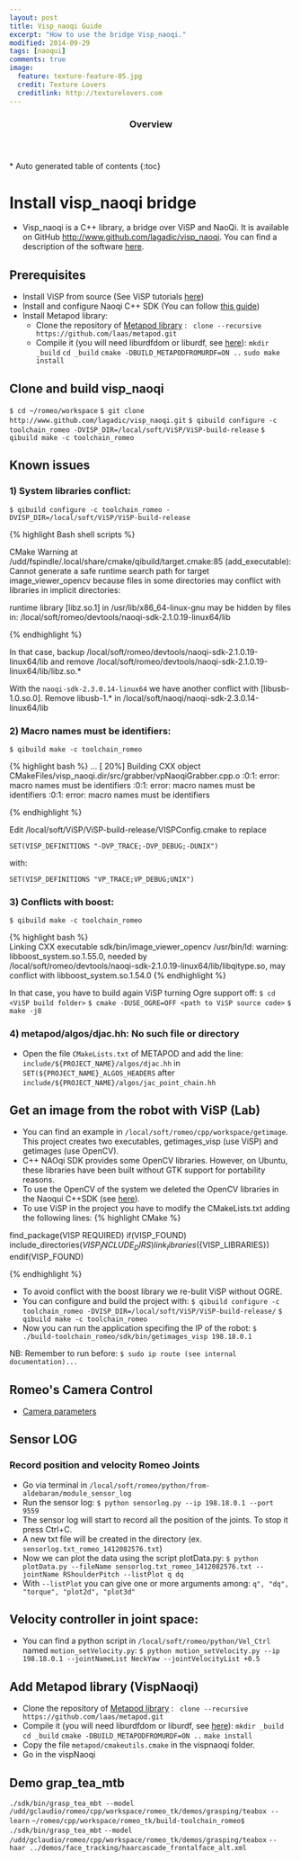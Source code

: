 ```yaml
---
layout: post
title: Visp_naoqi Guide
excerpt: "How to use the bridge Visp_naoqi."
modified: 2014-09-29
tags: [naoqui]
comments: true
image:
  feature: texture-feature-05.jpg
  credit: Texture Lovers
  creditlink: http://texturelovers.com
---
```


<section id="table-of-contents" class="toc">
  <header>
    <h3>Overview</h3>
  </header>
<div id="drawer" markdown="1">
*  Auto generated table of contents
{:toc}
</div>
</section><!-- /#table-of-contents -->

# Install visp_naoqi bridge
* Visp_naoqi is a C++ library, a bridge over ViSP and NaoQi. It is available on GitHub http://www.github.com/lagadic/visp_naoqi. You can find a description of the software [here](http://jokla.me/software/visp_naoqi/).

## Prerequisites 
* Install ViSP from source (See ViSP tutorials [here](http://www.irisa.fr/lagadic/visp/publication.html#started))
* Install and configure Naoqi C++ SDK (You can follow [this guide](http://jokla.me/install-sdk-c-naoqi/))
* Install Metapod library: 
  * Clone the repository of [Metapod library](https://github.com/laas/metapod) :
  ` clone --recursive https://github.com/laas/metapod.git`
  * Compile it (you will need  liburdfdom or liburdf, see [here](https://github.com/laas/metapod)):
  `mkdir _build`
  `cd _build`
  `cmake -DBUILD_METAPODFROMURDF=ON ..`
  `sudo make install`


## Clone and build visp_naoqi

`$ cd ~/romeo/workspace`
`$ git clone http://www.github.com/lagadic/visp_naoqi.git`
`$ qibuild configure -c toolchain_romeo -DVISP_DIR=/local/soft/ViSP/ViSP-build-release`
`$ qibuild make -c toolchain_romeo`


## Known issues

### 1) System libraries conflict:
`$ qibuild configure -c toolchain_romeo -DVISP_DIR=/local/soft/ViSP/ViSP-build-release`

{% highlight Bash shell scripts %}

CMake Warning at /udd/fspindle/.local/share/cmake/qibuild/target.cmake:85
(add_executable):
Cannot generate a safe runtime search path for target image_viewer_opencv
because files in some directories may conflict with libraries in implicit
directories:

runtime library [libz.so.1] in /usr/lib/x86_64-linux-gnu may be hidden by
files in:
      /local/soft/romeo/devtools/naoqi-sdk-2.1.0.19-linux64/lib
      

{% endhighlight %}


In that case, backup /local/soft/romeo/devtools/naoqi-sdk-2.1.0.19-linux64/lib
    and remove /local/soft/romeo/devtools/naoqi-sdk-2.1.0.19-linux64/lib/libz.so.*
    
With the `naoqi-sdk-2.3.0.14-linux64` we have another conflict with [libusb-1.0.so.0]. Remove libusb-1.* in /local/soft/naoqi/naoqi-sdk-2.3.0.14-linux64/lib
    
### 2) Macro names must be identifiers:

`$ qibuild make -c toolchain_romeo`

{% highlight bash %}
     ...
[ 20%] Building CXX object CMakeFiles/visp_naoqi.dir/src/grabber/vpNaoqiGrabber.cpp.o
<command-line>:0:1: error: macro names must be identifiers
<command-line>:0:1: error: macro names must be identifiers
<command-line>:0:1: error: macro names must be identifiers
      
{% endhighlight %}
 
Edit /local/soft/ViSP/ViSP-build-release/VISPConfig.cmake to replace
    
`SET(VISP_DEFINITIONS "-DVP_TRACE;-DVP_DEBUG;-DUNIX")`

with:

`SET(VISP_DEFINITIONS "VP_TRACE;VP_DEBUG;UNIX")`
	
### 3) Conflicts with boost:

`$ qibuild make -c toolchain_romeo`

{% highlight bash %}    
    Linking CXX executable sdk/bin/image_viewer_opencv
    /usr/bin/ld: warning: libboost_system.so.1.55.0, needed by   
    /local/soft/romeo/devtools/naoqi-sdk-2.1.0.19-linux64/lib/libqitype.so, 
    may conflict with libboost_system.so.1.54.0
{% endhighlight %}

In that case, you have to build again ViSP turning Ogre support off:
`$ cd <ViSP build folder>`
`$ cmake -DUSE_OGRE=OFF <path to ViSP source code>`
`$ make -j8`

### 4)  metapod/algos/djac.hh: No such file or directory
* Open the file `CMakeLists.txt` of METAPOD and add the line:
  `include/${PROJECT_NAME}/algos/djac.hh`
in `SET(${PROJECT_NAME}_ALGOS_HEADERS` after `include/${PROJECT_NAME}/algos/jac_point_chain.hh`

## Get an image from the robot with ViSP (Lab)

* You can find an example in `/local/soft/romeo/cpp/workspace/getimage`. This project creates two executables, getimages_visp (use ViSP) and getimages (use OpenCV).
* C++ NAOqi SDK provides some OpenCV libraries. However, on Ubuntu, these libraries have been built without GTK support for portability reasons. 
* To use the OpenCV of the system we deleted the OpenCV libraries in the Naoqui C++SDK (see [here](https://community.aldebaran-robotics.com/doc/1-14/dev/cpp/examples/vision/opencv.html#removing-opencv-from-the-naoqi-sdk)).    
* To use ViSP in the project you have to modify the CMakeLists.txt adding the following lines:
{% highlight CMake %}

find_package(VISP REQUIRED)
if(VISP_FOUND)
  include_directories(${VISP_INCLUDE_DIRS})
  link_libraries(${VISP_LIBRARIES})
endif(VISP_FOUND)

{% endhighlight %}
* To avoid conflict with the boost library we re-bulit ViSP without OGRE. 
* You can configure and build the project with:
`$ qibuild configure -c toolchain_romeo -DVISP_DIR=/local/soft/ViSP/ViSP-build-release/`
`$ qibuild make -c toolchain_romeo`
* Now you can run the application specifing the IP of the robot:
`$ ./build-toolchain_romeo/sdk/bin/getimages_visp 198.18.0.1`

NB: Remember to run before:
`$ sudo ip route (see internal documentation)...`

## Romeo's Camera Control
* [Camera parameters](file:///local/soft/naoqi/naoqi-sdk-2.1.0.19-linux64/doc/naoqi/vision/alvideodevice-api.html#cameraparameter)

## Sensor LOG 

### Record position and velocity Romeo Joints

* Go via terminal in `/local/soft/romeo/python/from-aldebaran/module_sensor_log`
* Run the sensor log:
`$ python sensorlog.py --ip 198.18.0.1 --port 9559`
* The sensor log will start to record all the position of the joints. To stop it press Ctrl+C.
* A new txt file will be created in the directory (ex. `sensorlog.txt_romeo_1412082576.txt`)
* Now we can plot the data using the script plotData.py:
`$ python plotData.py --fileName sensorlog.txt_romeo_1412082576.txt --jointName RShoulderPitch --listPlot q dq`
* With `--listPlot` you can give one or more arguments among:  `q", "dq", "torque", "plot2d", "plot3d"`

## Velocity controller in joint space:
* You can find a python script in `/local/soft/romeo/python/Vel_Ctrl` named `motion_setVelocity.py`:
`$ python motion_setVelocity.py --ip 198.18.0.1 --jointNameList NeckYaw --jointVelocityList +0.5`


## Add Metapod library (VispNaoqi)
* Clone the repository of [Metapod library](https://github.com/laas/metapod) :
` clone --recursive https://github.com/laas/metapod.git`
* Compile it (you will need  liburdfdom or liburdf, see [here](https://github.com/laas/metapod)):
`mkdir _build`
`cd _build`
`cmake -DBUILD_METAPODFROMURDF=ON ..`
`make install`
* Copy the file `metapod/cmakeutils.cmake` in the vispnaoqi folder.
* Go in the vispNaoqi


## Demo grap_tea_mtb

`./sdk/bin/grasp_tea_mbt --model /udd/gclaudio/romeo/cpp/workspace/romeo_tk/demos/grasping/teabox --learn`
`~/romeo/cpp/workspace/romeo_tk/build-toolchain_romeo$ ./sdk/bin/grasp_tea_mbt` 
`--model /udd/gclaudio/romeo/cpp/workspace/romeo_tk/demos/grasping/teabox`
`--haar ../demos/face_tracking/haarcascade_frontalface_alt.xml`
